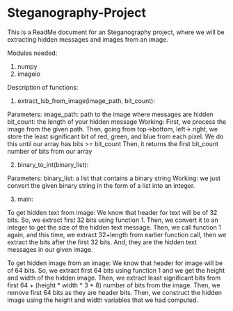 # Steganography-Project
This is a ReadMe document for an Steganography project, where we will be extracting hidden messages and images from an image.

Modules needed: 
1) numpy
2) imageio

Description of functions:

1) extract_lsb_from_image(image_path, bit_count):

Parameters:
image_path: path to the image where messages are hidden
bit_count: the length of your hidden message
Working:
First, we process the image from the given path. Then, going from top->bottom, left-> right, we store the least significant bit of red, green, and blue from each pixel. We do this until our array has bits >= bit_count
Then, it returns the first bit_count number of bits from our array

2) binary_to_int(binary_list):

Parameters:
binary_list: a list that contains a binary string
Working:
we just convert the given binary string in the form of a list into an integer.

3) main:

To get hidden text from image:
We know that header for text will be of 32 bits. So, we extract first 32 bits using function 1. Then, we convert it to an integer to get the size of the hidden text message. Then, we call function 1 again, and this time, we extract 32+length from earlier function call, then we extract the bits after the first 32 bits. And, they are the hidden text messages in our given image.

To get hidden image from an image:
We know that header for image will be of 64 bits. So, we extract first 64 bits using function 1 and we get the height and width of the hidden image. Then, we extract least significant bits from first 64 + (height * width * 3 * 8) number of bits from the image. Then, we remove first 64 bits as they are header bits. Then, we construct the hidden image using the height and width variables that we had computed. 
